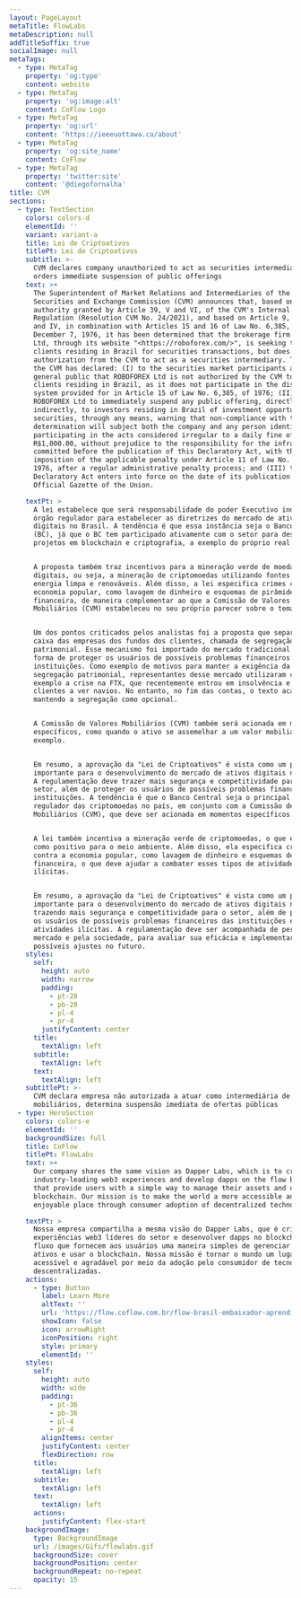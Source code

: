 ```yaml
---
layout: PageLayout
metaTitle: FlowLabs
metaDescription: null
addTitleSuffix: true
socialImage: null
metaTags:
  - type: MetaTag
    property: 'og:type'
    content: website
  - type: MetaTag
    property: 'og:image:alt'
    content: CoFlow Logo
  - type: MetaTag
    property: 'og:url'
    content: 'https://ieeeuottawa.ca/about'
  - type: MetaTag
    property: 'og:site_name'
    content: CoFlow
  - type: MetaTag
    property: 'twitter:site'
    content: '@diegofornalha'
title: CVM
sections:
  - type: TextSection
    colors: colors-d
    elementId: ''
    variant: variant-a
    title: Lei de Criptoativos
    titlePt: Lei de Criptoativos
    subtitle: >-
      CVM declares company unauthorized to act as securities intermediary,
      orders immediate suspension of public offerings
    text: >+
      The Superintendent of Market Relations and Intermediaries of the
      Securities and Exchange Commission (CVM) announces that, based on the
      authority granted by Article 39, V and VI, of the CVM's Internal
      Regulation (Resolution CVM No. 24/2021), and based on Article 9, §1, III
      and IV, in combination with Articles 15 and 16 of Law No. 6,385, of
      December 7, 1976, it has been determined that the brokerage firm ROBOFOREX
      Ltd, through its website "<https://roboforex.com/>", is seeking to attract
      clients residing in Brazil for securities transactions, but does not hold
      authorization from the CVM to act as a securities intermediary. Therefore,
      the CVM has declared: (I) to the securities market participants and the
      general public that ROBOFOREX Ltd is not authorized by the CVM to attract
      clients residing in Brazil, as it does not participate in the distribution
      system provided for in Article 15 of Law No. 6,385, of 1976; (II) ordered
      ROBOFOREX Ltd to immediately suspend any public offering, directly or
      indirectly, to investors residing in Brazil of investment opportunities in
      securities, through any means, warning that non-compliance with this
      determination will subject both the company and any person identified as
      participating in the acts considered irregular to a daily fine of
      R$1,000.00, without prejudice to the responsibility for the infractions
      committed before the publication of this Declaratory Act, with the
      imposition of the applicable penalty under Article 11 of Law No. 6,385, of
      1976, after a regular administrative penalty process; and (III) that this
      Declaratory Act enters into force on the date of its publication in the
      Official Gazette of the Union.

    textPt: >
      A lei estabelece que será responsabilidade do poder Executivo indicar um
      órgão regulador para estabelecer as diretrizes do mercado de ativos
      digitais no Brasil. A tendência é que essa instância seja o Banco Central
      (BC), já que o BC tem participado ativamente com o setor para desenvolver
      projetos em blockchain e criptografia, a exemplo do próprio real digital.


      A proposta também traz incentivos para a mineração verde de moedas
      digitais, ou seja, a mineração de criptomoedas utilizando fontes de
      energia limpa e renováveis. Além disso, a lei especifica crimes contra a
      economia popular, como lavagem de dinheiro e esquemas de pirâmide
      financeira, de maneira complementar ao que a Comissão de Valores
      Mobiliários (CVM) estabeleceu no seu próprio parecer sobre o tema.


      Um dos pontos criticados pelos analistas foi a proposta que separava o
      caixa das empresas dos fundos dos clientes, chamada de segregação
      patrimonial. Esse mecanismo foi importado do mercado tradicional e é uma
      forma de proteger os usuários de possíveis problemas financeiros das
      instituições. Como exemplo de motivos para manter a exigência da
      segregação patrimonial, representantes desse mercado utilizaram como
      exemplo a crise na FTX, que recentemente entrou em insolvência e deixou os
      clientes a ver navios. No entanto, no fim das contas, o texto acabou
      mantendo a segregação como opcional.


      A Comissão de Valores Mobiliários (CVM) também será acionada em momentos
      específicos, como quando o ativo se assemelhar a um valor mobiliário, por
      exemplo.


      Em resumo, a aprovação da "Lei de Criptoativos" é vista como um passo
      importante para o desenvolvimento do mercado de ativos digitais no Brasil.
      A regulamentação deve trazer mais segurança e competitividade para o
      setor, além de proteger os usuários de possíveis problemas financeiros das
      instituições. A tendência é que o Banco Central seja o principal órgão
      regulador das criptomoedas no país, em conjunto com a Comissão de Valores
      Mobiliários (CVM), que deve ser acionada em momentos específicos.


      A lei também incentiva a mineração verde de criptomoedas, o que é visto
      como positivo para o meio ambiente. Além disso, ela especifica crimes
      contra a economia popular, como lavagem de dinheiro e esquemas de pirâmide
      financeira, o que deve ajudar a combater esses tipos de atividades
      ilícitas.


      Em resumo, a aprovação da "Lei de Criptoativos" é vista como um passo
      importante para o desenvolvimento do mercado de ativos digitais no Brasil,
      trazendo mais segurança e competitividade para o setor, além de proteger
      os usuários de possíveis problemas financeiros das instituições e combater
      atividades ilícitas. A regulamentação deve ser acompanhada de perto pelo
      mercado e pela sociedade, para avaliar sua eficácia e implementar
      possíveis ajustes no futuro.
    styles:
      self:
        height: auto
        width: narrow
        padding:
          - pt-28
          - pb-28
          - pl-4
          - pr-4
        justifyContent: center
      title:
        textAlign: left
      subtitle:
        textAlign: left
      text:
        textAlign: left
    subtitlePt: >-
      CVM declara empresa não autorizada a atuar como intermediária de valores
      mobiliários, determina suspensão imediata de ofertas públicas
  - type: HeroSection
    colors: colors-e
    elementId: ''
    backgroundSize: full
    title: CoFlow
    titlePt: FlowLabs
    text: >+
      Our company shares the same vision as Dapper Labs, which is to create
      industry-leading web3 experiences and develop dapps on the flow blockchain
      that provide users with a simple way to manage their assets and use the
      blockchain. Our mission is to make the world a more accessible and
      enjoyable place through consumer adoption of decentralized technologies.

    textPt: >
      Nossa empresa compartilha a mesma visão do Dapper Labs, que é criar
      experiências web3 líderes do setor e desenvolver dapps no blockchain de
      fluxo que fornecem aos usuários uma maneira simples de gerenciar seus
      ativos e usar o blockchain. Nossa missão é tornar o mundo um lugar mais
      acessível e agradável por meio da adoção pelo consumidor de tecnologias
      descentralizadas.
    actions:
      - type: Button
        label: Learn More
        altText: ''
        url: 'https://flow.coflow.com.br/flow-brasil-embaixador-aprendiz/'
        showIcon: false
        icon: arrowRight
        iconPosition: right
        style: primary
        elementId: ''
    styles:
      self:
        height: auto
        width: wide
        padding:
          - pt-36
          - pb-36
          - pl-4
          - pr-4
        alignItems: center
        justifyContent: center
        flexDirection: row
      title:
        textAlign: left
      subtitle:
        textAlign: left
      text:
        textAlign: left
      actions:
        justifyContent: flex-start
    backgroundImage:
      type: BackgroundImage
      url: /images/Gifs/flowlabs.gif
      backgroundSize: cover
      backgroundPosition: center
      backgroundRepeat: no-repeat
      opacity: 15
---
```

